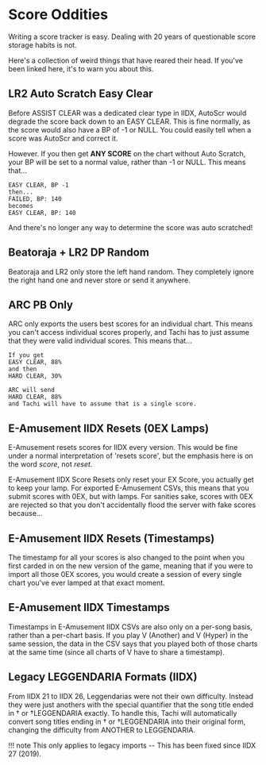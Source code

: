 # Score Oddities

Writing a score tracker is easy. Dealing with 20 years of questionable score storage habits is not.

Here's a collection of weird things that have reared their head. If you've been
linked here, it's to warn you about this.

## LR2 Auto Scratch Easy Clear

Before ASSIST CLEAR was a dedicated clear type in IIDX, AutoScr would degrade
the score back down to an EASY CLEAR. This is fine normally, as the score would
also have a BP of -1 or NULL. You could easily tell when a score was AutoScr
and correct it.

However. If you then get **ANY SCORE** on the chart without Auto Scratch, your
BP will be set to a normal value, rather than -1 or NULL. This means that...

```
EASY CLEAR, BP -1
then...
FAILED, BP: 140
becomes
EASY CLEAR, BP: 140
```

And there's no longer any way to determine the score was auto scratched!

## Beatoraja + LR2 DP Random

Beatoraja and LR2 only store the left hand random. They completely ignore
the right hand one and never store or send it anywhere.

## ARC PB Only

ARC only exports the users best scores for an individual chart. This means
you can't access individual scores properly, and Tachi has to just assume that
they were valid individual scores. This means that...

```
If you get
EASY CLEAR, 88%
and then
HARD CLEAR, 30%

ARC will send
HARD CLEAR, 88%
and Tachi will have to assume that is a single score.
```

## E-Amusement IIDX Resets (0EX Lamps)

E-Amusement resets scores for IIDX every version. This would be fine under a normal interpretation of 'resets score', but the emphasis here is on the word *score*, not *reset*.

E-Amusement IIDX Score Resets only reset your EX Score, you actually get to keep your lamp.
For exported E-Amusement CSVs, this means that you submit scores with 0EX, but with lamps.
For sanities sake, scores with 0EX are rejected so that you don't accidentally flood the server with fake scores because...

## E-Amusement IIDX Resets (Timestamps)

The timestamp for all your scores is also changed to the point when you first carded in on
the new version of the game, meaning that if you were to import all those 0EX scores, you
would create a session of every single chart you've ever lamped at that exact moment.

## E-Amusement IIDX Timestamps

Timestamps in E-Amusement IIDX CSVs are also only on a per-song basis, rather than a per-chart basis.
If you play V (Another) and V (Hyper) in the same session, the data in the CSV says that you
played both of those charts at the same time (since all charts of V have to share a timestamp).

## Legacy LEGGENDARIA Formats (IIDX)

From IIDX 21 to IIDX 26, Leggendarias were not their own difficulty. Instead they were
just anothers with the special quantifier that the song title ended in † or †LEGGENDARIA exactly.
To handle this, Tachi will automatically convert song titles ending in † or †LEGGENDARIA
into their original form, changing the difficulty from ANOTHER to LEGGENDARIA.

!!! note
	This only applies to legacy imports -- This has been fixed since IIDX 27 (2019).

